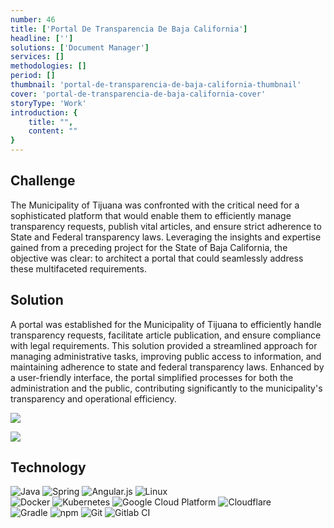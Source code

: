 ```yaml
---
number: 46
title: ['Portal De Transparencia De Baja California']
headline: ['']
solutions: ['Document Manager']
services: []
methodologies: []
period: []
thumbnail: 'portal-de-transparencia-de-baja-california-thumbnail'
cover: 'portal-de-transparencia-de-baja-california-cover'
storyType: 'Work'
introduction: {
    title: "",
    content: ""
}
---
```


## Challenge

The Municipality of Tijuana was confronted with the critical need for a sophisticated platform that would enable them to efficiently manage transparency requests, publish vital articles, and ensure strict adherence to State and Federal transparency laws. Leveraging the insights and expertise gained from a preceding project for the State of Baja California, the objective was clear: to architect a portal that could seamlessly address these multifaceted requirements.

## Solution

A portal was established for the Municipality of Tijuana to efficiently handle transparency requests, facilitate article publication, and ensure compliance with legal requirements. This solution provided a streamlined approach for managing administrative tasks, improving public access to information, and maintaining adherence to state and federal transparency laws. Enhanced by a user-friendly interface, the portal simplified processes for both the administration and the public, contributing significantly to the municipality's transparency and operational efficiency.

![](/work/portal-de-transparencia-de-baja-california-figure-1.jpg)

![](/work/portal-de-transparencia-de-baja-california-figure-2.jpg)

## Technology

<div class="story_story__mainContent__technologies__v5XXm">
  <div class="story_story__mainContent__technologies__images__6NSg5">
    <div>
      <img loading="lazy" src="/technologies/java.svg" alt="Java"/>
      <img loading="lazy" src="/technologies/spring.svg" alt="Spring"/>
      <img loading="lazy" src="/technologies/angular.svg" alt="Angular.js"/>
      <img loading="lazy" src="/technologies/linux.svg" alt="Linux"/>
    </div>

</div>
  <div class="story_story__mainContent__technologies__images__6NSg5">
    <div>
      <img loading="lazy" src="/technologies/docker.svg" alt="Docker"/>
      <img loading="lazy" src="/technologies/kubernetes.svg" alt="Kubernetes"/>
      <img loading="lazy" src="/technologies/gcloud.svg" alt="Google Cloud Platform"/>
      <img loading="lazy" src="/technologies/cloudflare.svg" alt="Cloudflare"/>
    </div>
  </div>
  <div class="story_story__mainContent__technologies__images__6NSg5">
    <div>
      <img loading="lazy" src="/technologies/gradle.svg" alt="Gradle"/>
      <img loading="lazy" src="/technologies/npm.svg" alt="npm"/>
      <img loading="lazy" src="/technologies/git--large.svg" alt="Git"/>
      <img loading="lazy" src="/technologies/gitlab.svg" alt="Gitlab CI"/>
    </div>
  </div>
</div>